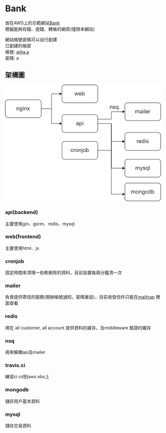 # Bank
放在AWS上的示範網站[Bank](http://bank-env.eba-anpfsyzx.ap-northeast-1.elasticbeanstalk.com/) <BR>
模擬能夠存錢、提錢、轉帳的網頁(僅限本網站) <br>

網站帳號密碼可以自行創建 <br>
已創建的帳密<BR>
帳號: a@a.a <br>
密碼: a <br>

## 架構圖
![image](https://github.com/zaqxsw800402/account_api_redis/blob/master/picture/bank.png?raw=true)

### api(backend)
主要使用gin、gorm、redis、mysql
### web(frontend)
主要使用html、js
### cronjob
固定時間來清理一些軟刪除的資料，目前設置每兩分鐘清一次
### mailer
負責提供寄信的服務(開辦帳號通知，密碼重設)，目前收發信件只能在[mailtrap](https://mailtrap.io/) 裡面查看
### redis
用在 all customer, all account 提供資料的緩存，及middleware 驗證的緩存 
### nsq
用來解耦api及mailer
### travis.ci
練習ci cd到aws ebs上
### mongodb
儲存用戶基本資料
### mysql
儲存交易資料


